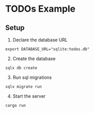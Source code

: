 # TODOs Example

## Setup

1. Declare the database URL

```
export DATABASE_URL="sqlite:todos.db"
```

2. Create the database

```
sqlx db create
```

3. Run sql migrations

```
sqlx migrate run
```

4. Start the server

```
cargo run
```